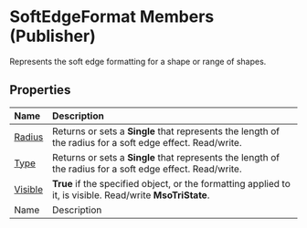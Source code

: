 
# SoftEdgeFormat Members (Publisher)
Represents the soft edge formatting for a shape or range of shapes.

## Properties



|**Name**|**Description**|
|:-----|:-----|
| [Radius](577920f2-2484-9f14-fdcd-09b5d6d5964c.md)|Returns or sets a  **Single** that represents the length of the radius for a soft edge effect. Read/write.|
| [Type](e4bd7a4b-17a5-b0c2-7fd8-34025651c19d.md)|Returns or sets a  **Single** that represents the length of the radius for a soft edge effect. Read/write.|
| [Visible](e95a9764-4e36-5757-3d78-ae0344bf3562.md)| **True** if the specified object, or the formatting applied to it, is visible. Read/write **MsoTriState**.|
|Name|Description|
